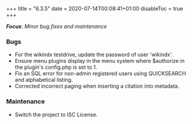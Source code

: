 +++
title = "6.3.5"
date = 2020-07-14T00:08:41+01:00
disableToc = true
+++

***Focus**: Minor bug fixes and maintenance*

### Bugs

* For the wikindx testdrive, update the password of user 'wikindx'.
* Ensure menu plugins display in the menu system where $authorize in the plugin's config.php is set to 1.
* Fix an SQL error for non-admin registered users using QUICKSEARCH and alphabetical listing.
* Corrected incorrect paging when inserting a citation into metadata.

### Maintenance

* Switch the project to ISC License.
